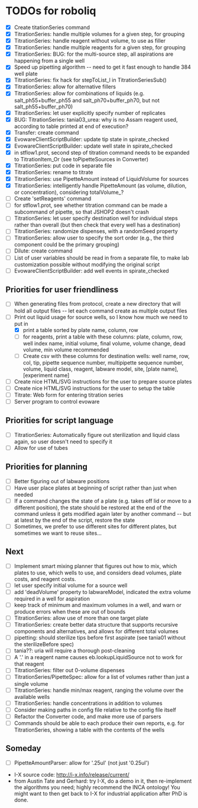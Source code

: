 # TODOs for roboliq

- [x] Create titationSeries command
- [x] TitrationSeries: handle multiple volumes for a given step, for grouping
- [x] TitrationSeries: handle reagent without volume, to use as filler
- [x] TitrationSeries: handle multiple reagents for a given step, for grouping
- [x] TitrationSeries: BUG: for the multi-source step, all aspirations are happening from a single well
- [x] Speed up pipetting algorithm -- need to get it fast enough to handle 384 well plate
- [x] TitrationSeries: fix hack for stepToList_l in TitrationSeriesSub()
- [x] TitrationSeries: allow for alternative fillers
- [x] TitrationSeries: allow for combinations of liquids (e.g. salt_ph55+buffer_ph55 and salt_ph70+buffer_ph70, but not salt_ph55+buffer_ph70)
- [x] TitrationSeries: let user explicitly specify number of replicates
- [x] BUG: TitrationSeries: tania03_urea: why is no Assam reagent used, according to table printed at end of execution?
- [x] Transfer: create command
- [x] EvowareClientScriptBuilder: update tip state in spirate_checked
- [x] EvowareClientScriptBuilder: update well state in spirate_checked
- [x] in stflow1.prot, second step of titration command needs to be expanded to TitrationItem_Or (see toPipetteSources in Converter)
- [x] TitrationSeries: put code in separate file
- [x] TitrationSeries: rename to titrate
- [x] TitrationSeries: use PipetteAmount instead of LiquidVolume for sources
- [x] TitrationSeries: intelligently handle PipetteAmount (as volume, dilution, or concentration), considering totalVolume_?
- [ ] Create 'setReagents' command
- [ ] for stflow1.prot, see whether titration command can be made a subcommand of pipette, so that JSHOP2 doesn't crash
- [ ] TitrationSeries: let user specify destination well for individual steps rather than overall (but then check that every well has a destination)
- [ ] TitrationSeries: randomize dispenses, with a randomSeed property
- [ ] TitrationSeries: allow user to specify the sort order (e.g., the third component could be the primary grouping)
- [ ] Dilute: create command
- [ ] List of user variables should be read in from a separate file, to make lab customization possible without modifying the original script
- [ ] EvowareClientScriptBuilder: add well events in spirate_checked

## Priorities for user friendliness

- [ ] When generating files from protocol, create a new directory that will hold all output files -- let each command create as multiple output files
- [ ] Print out liquid usage for source wells, so I know how much we need to put in
  - [x] print a table sorted by plate name, column, row
  - [ ] for reagents, print a table with these columns: plate, column, row, well index name, initial volume, final volume, volume change, dead volume, min volume recommended
  - [ ] Create csv with these columns for destination wells: well name, row, col, tip, pipette sequence number, multipipette sequence number, volume, liquid class, reagent, labware model, site, [plate name], [experiment name]
- [ ] Create nice HTML/SVG instructions for the user to prepare source plates
- [ ] Create nice HTML/SVG instructions for the user to setup the table
- [ ] Titrate: Web form for entering titration series
- [ ] Server program to control evoware

## Priorities for script language

- [ ] TitrationSeries: Automatically figure out sterilization and liquid class again, so user doesn't need to specify it
- [ ] Allow for use of tubes

## Priorities for planning

- [ ] Better figuring out of labware positions
- [ ] Have user place plates at beginning of script rather than just when needed
- [ ] If a command changes the state of a plate (e.g. takes off lid or move to a different position), the state should be restored at the end of the command unless it gets modified again later by another command -- but at latest by the end of the script, restore the state
- [ ] Sometimes, we prefer to use different sites for different plates, but sometimes we want to reuse sites...

## Next

- [ ] Implement smart mixing planner that figures out how to mix, which plates to use, which wells to use, and considers dead volumes, plate costs, and reagent costs.
- [ ] let user specify initial volume for a source well
- [ ] add 'deadVolume' property to labwareModel, indicated the extra volume required in a well for aspiration
- [ ] keep track of minimum and maximum volumes in a well, and warn or produce errors when these are out of bounds
- [ ] TitrationSeries: allow use of more than one target plate
- [ ] TitrationSeries: create better data structure that supports recursive components and alternatives, and allows for different total volumes 
- [ ] pipetting: should sterilize tips before first aspirate (see tania01 without the sterilizeBefore spec)
- [ ] tania??: uria will require a thorough post-cleaning
- [ ] A '.' in a reagent name causes eb.lookupLiquidSource not to work for that reagent
- [ ] TitrationSeries: filter out 0-volume dispenses
- [ ] TitrationSeries/PipetteSpec: allow for a list of volumes rather than just a single volume
- [ ] TitrationSeries: handle min/max reagent, ranging the volume over the available wells
- [ ] TitrationSeries: handle concentrations in addition to volumes
- [ ] Consider making paths in config file relative to the config file itself
- [ ] Refactor the Converter code, and make more use of parsers
- [ ] Commands should be able to each produce their own reports, e.g. for TitrationSeries, showing a table with the contents of the wells

## Someday
- [ ] PipetteAmountParser: allow for '.25ul' (not just '0.25ul')
- I-X source code: http://i-x.info/release/current/
- from Austin Tate and Gerhard: try I-X, do a demo in it, then re-implement the algorithms you need; highly recommend the INCA ontology!  You might want to then get back to I-X for industrial application after PhD is done.

